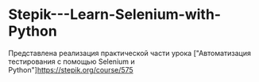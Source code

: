 # Stepik---Learn-Selenium-with-Python
Представлена реализация практической части урока ["Автоматизация тестирования с помощью Selenium и Python"]https://stepik.org/course/575
